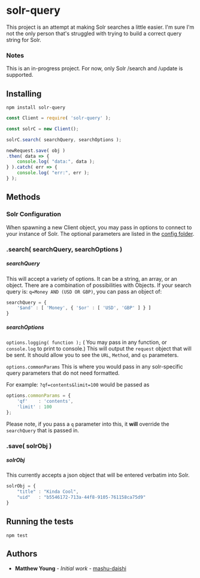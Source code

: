 # solr-query

This project is an attempt at making Solr searches a little easier. I'm sure I'm not the only person that's struggled with trying to build a correct query string for Solr.

### Notes

This is an in-progress project. For now, only Solr /search and /update is supported.

## Installing

```
npm install solr-query
```

```js
const Client = require( 'solr-query' );

const solrC = new Client();

solrC.search( searchQuery, searchOptions );

newRequest.save( obj )
.then( data => {
	console.log( "data:", data );
} ).catch( err => {
	console.log( "err:", err );
} );
```

## Methods

### Solr Configuration

When spawning a new Client object, you may pass in options to connect to your instance of Solr. The optional parameters are listed in the [config folder](https://github.com/mashu-daishi/solr-query).

### .search( searchQuery, searchOptions )
##### searchQuery

This will accept a variety of options. It can be a string, an array, or an object. There are a combination of possibilities with Objects. If your search query is: ```q=Money AND (USD OR GBP)```, you can pass an object of:
```js
searchQuery = {
    '$and' : [ 'Money', { '$or' : [ 'USD', 'GBP' ] } ]
}
```

##### searchOptions

```options.logging( function );```
( You may pass in any function, or ```console.log``` to print to console.)
This will output the ```request``` object that will be sent. It should allow you to see the ```URL```, ```Method```, and ```qs``` parameters.

```options.commonParams```
This is where you would pass in any solr-specific query parameters that do not need formatted.

For example:
```?qf=contents&limit=100```
would be passed as
```js
options.commonParams = {
    'qf'    : 'contents',
    'limit' : 100
};
```
Please note, if you pass a `q` parameter into this, it **will** override the `searchQuery` that is passed in.

### .save( solrObj )
##### solrObj

This currently accepts a json object that will be entered verbatim into Solr.
```js
solrObj = {
	"title" : "Kinda Cool",
	"uid"   : "b5546172-713a-44f8-9105-761158ca75d9"
}
```

## Running the tests

```
npm test
```

## Authors

* **Matthew Young** - *Initial work* - [mashu-daishi](https://github.com/mashu-daishi)

